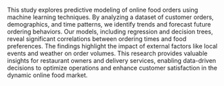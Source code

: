 This study explores predictive modeling of online food orders using machine learning techniques. By analyzing a dataset of customer orders, demographics, and time patterns, we identify trends and forecast future ordering behaviors. Our models, including regression and decision trees, reveal significant correlations between ordering times and food preferences. The findings highlight the impact of external factors like local events and weather on order volumes. This research provides valuable insights for restaurant owners and delivery services, enabling data-driven decisions to optimize operations and enhance customer satisfaction in the dynamic online food market.



